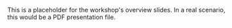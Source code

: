 This is a placeholder for the workshop's overview slides. In a real scenario, this would be a PDF presentation file.
